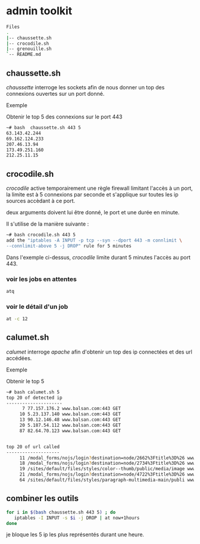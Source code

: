 # admin toolkit

```bash
Files
.
|-- chaussette.sh 
|-- crocodile.sh
|-- grenouille.sh
`-- README.md
```

## chaussette.sh

*chaussette* interroge les sockets afin de nous donner un top des connexions ouvertes sur un port donné. 

Exemple

Obtenir le top 5 des connexions sur le port 443

```bash
~# bash  chaussette.sh 443 5
63.143.42.244
69.162.124.233
207.46.13.94
173.49.251.160
212.25.11.15
```

## crocodile.sh 

*crocodile* active temporairement une règle firewall limitant l'accès à un port, la limite est à 5 connexions par seconde et s'applique sur toutes les ip sources accèdant à ce port.

deux arguments doivent lui être donné, le port et une durée en minute.

Il s'utilise de la manière suivante :

```bash
~# bash crocodile.sh 443 5
add the "iptables -A INPUT -p tcp --syn --dport 443 -m connlimit \
--connlimit-above 5 -j DROP" rule for 5 minutes
```

Dans l'exemple ci-dessus, *crocodile* limite durant 5 minutes l'accès au port 443. 
 
### voir les jobs en attentes

```bash
atq 
```

### voir le détail d'un job 

```bash
at -c 12
```

## calumet.sh

*calumet* interroge *apache* afin d'obtenir un top des ip connectées et des url accédées.

Exemple

Obtenir le top 5 

```bash
~# bash calumet.sh 5
top 20 of detected ip
---------------------
      7 77.157.176.2 www.balsan.com:443 GET
     10 5.23.137.140 www.balsan.com:443 GET
     13 90.12.146.48 www.balsan.com:443 GET
     20 5.187.54.112 www.balsan.com:443 GET
     87 82.64.70.123 www.balsan.com:443 GET


top 20 of url called
--------------------
     11 /modal_forms/nojs/login?destination=node/2662%3Ftitle%3D%26 www.balsan.com:443
     18 /modal_forms/nojs/login?destination=node/2734%3Ftitle%3D%26 www.balsan.com:443
     19 /sites/default/files/styles/color--thumb/public/media/image www.balsan.com:443
     21 /modal_forms/nojs/login?destination=node/4722%3Ftitle%3D%26 www.balsan.com:443
     64 /sites/default/files/styles/paragraph-multimedia-main/publi www.balsan.com:443
```

## combiner les outils

```bash
for i in $(bash chaussette.sh 443 5) ; do
   iptables -I INPUT -s $i -j DROP | at now+1hours
done
```

je bloque les 5 ip les plus représentés durant une heure.

